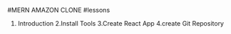 #MERN AMAZON CLONE
#lessons

1. Introduction
   2.Install Tools
   3.Create React App
   4.create Git Repository
